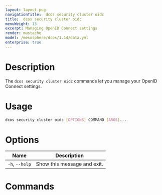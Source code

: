 ```yaml
---
layout: layout.pug
navigationTitle:  dcos security cluster oidc 
title:  dcos security cluster oidc 
menuWeight: 13
excerpt: Managing OpenID Connect settings
render: mustache
model: /mesosphere/dcos/1.14/data.yml
enterprise: true
---
```


# Description

The `dcos security cluster oidc` commands let you manage your OpenID Connect settings.

# Usage

```bash
dcos security cluster oidc [OPTIONS] COMMAND [ARGS]...
```

# Options

| Name | Description |
|--------|------------------|
| `-h`, `--help` | Show this message and exit. |

# Commands

